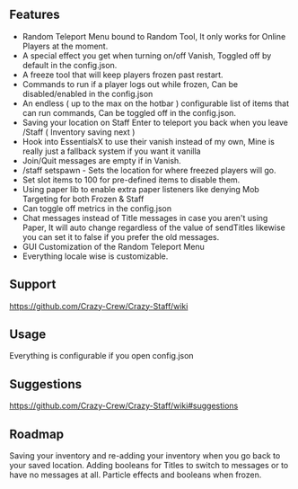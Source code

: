 ## Features

- Random Teleport Menu bound to Random Tool, It only works for Online Players at the moment.
- A special effect you get when turning on/off Vanish, Toggled off by default in the config.json.
- A freeze tool that will keep players frozen past restart.
- Commands to run if a player logs out while frozen, Can be disabled/enabled in the config.json
- An endless ( up to the max on the hotbar ) configurable list of items that can run commands, Can be toggled off in the config.json.
- Saving your location on Staff Enter to teleport you back when you leave /Staff ( Inventory saving next )
- Hook into EssentialsX to use their vanish instead of my own, Mine is really just a fallback system if you want it vanilla
- Join/Quit messages are empty if in Vanish.
- /staff setspawn - Sets the location for where freezed players will go.
- Set slot items to 100 for pre-defined items to disable them.
- Using paper lib to enable extra paper listeners like denying Mob Targeting for both Frozen & Staff
- Can toggle off metrics in the config.json
- Chat messages instead of Title messages in case you aren't using Paper, It will auto change regardless of the value of sendTitles likewise you can set it to false if you prefer the old messages.
- GUI Customization of the Random Teleport Menu
- Everything locale wise is customizable.

## Support
https://github.com/Crazy-Crew/Crazy-Staff/wiki

## Usage
Everything is configurable if you open config.json

## Suggestions
https://github.com/Crazy-Crew/Crazy-Staff/wiki#suggestions

## Roadmap
Saving your inventory and re-adding your inventory when you go back to your saved location.
Adding booleans for Titles to switch to messages or to have no messages at all.
Particle effects and booleans when frozen.
